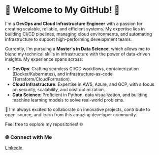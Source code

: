 # 🌟 Welcome to My GitHub! 🌟

I'm a **DevOps and Cloud Infrastructure Engineer** with a passion for creating scalable, reliable, and efficient systems. My expertise lies in building CI/CD pipelines, managing cloud environments, and automating infrastructure to support high-performing development teams.

Currently, I'm pursuing a **Master's in Data Science**, which allows me to blend my technical skills in infrastructure with the power of data-driven insights. My experience spans across:

- **DevOps**: Crafting seamless CI/CD workflows, containerization (Docker/Kubernetes), and infrastructure-as-code (Terraform/CloudFormation).  
- **Cloud Infrastructure**: Expertise in AWS, Azure, and GCP, with a focus on security, scalability, and cost optimization.  
- **Data Science**: Proficient in Python, data visualization, and building machine learning models to solve real-world problems.

🚀 I'm always excited to collaborate on innovative projects, contribute to open-source, and learn from this amazing developer community.

Feel free to explore my repositories! 🌐  
### 🌐 Connect with Me
[LinkedIn](https://www.linkedin.com/in/ghulam-rabbani-032b8629b/)  
